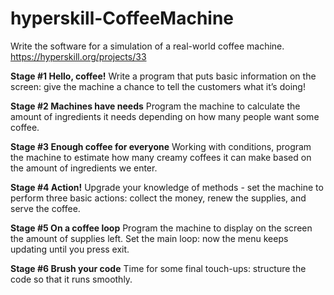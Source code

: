 # hyperskill-CoffeeMachine
Write the software for a simulation of a real-world coffee machine. https://hyperskill.org/projects/33

**Stage #1 Hello, coffee!**
Write a program that puts basic information on the screen: give the machine a chance to tell the customers what it’s doing!

**Stage #2 Machines have needs**
Program the machine to calculate the amount of ingredients it needs depending on how many people want some coffee.

**Stage #3 Enough coffee for everyone**
Working with conditions, program the machine to estimate how many creamy coffees it can make based on the amount of ingredients we enter.

**Stage #4 Action!**
Upgrade your knowledge of methods - set the machine to perform three basic actions: collect the money, renew the supplies, and serve the coffee.

**Stage #5 On a coffee loop**
Program the machine to display on the screen the amount of supplies left. Set the main loop: now the menu keeps updating until you press exit.

**Stage #6 Brush your code**
Time for some final touch-ups: structure the code so that it runs smoothly.
